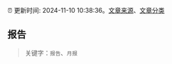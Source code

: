 :alarm_clock: 更新时间: 2024-11-10 10:38:36。[文章来源](/README.md)、[文章分类](/TAGS.md)

## 报告


> 关键字：`报告`、`月报`



